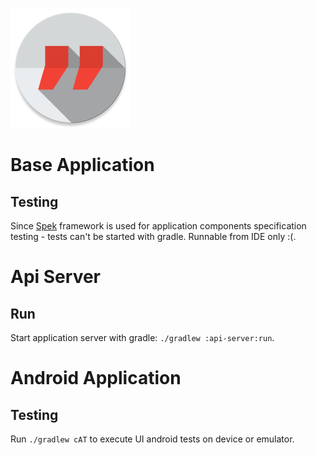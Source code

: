![XXXHDPI Icon]

# Base Application

## Testing

Since [Spek] framework is used for application components specification testing - tests can't be started with gradle.
Runnable from IDE only :(.

# Api Server

## Run

Start application server with gradle: `./gradlew :api-server:run`.

# Android Application

## Testing

Run `./gradlew cAT` to execute UI android tests on device or emulator.

[XXXHDPI ICON]: https://raw.githubusercontent.com/dector/quotes/cb6c27ece6b16f1015e9dae9f712294abb863bcf/android/src/main/res/mipmap-xxxhdpi/ic_launcher.png
[Spek]: http://jetbrains.github.io/spek/